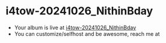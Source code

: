 # i4tow-20241026_NithinBday
- Your album is live at [i4tow-20241026_NithinBday](https://rathnasorg.github.io/i4tow/a/i4tow-20241026_NithinBday/0/d750rw.github.io)
- You can customize/selfhost and be awesome, reach me at 
